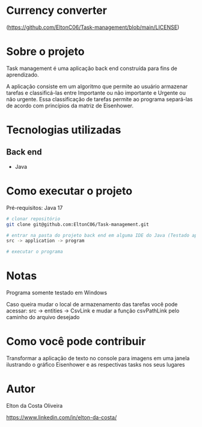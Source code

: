 # Currency converter
(https://github.com/EltonC06/Task-management/blob/main/LICENSE)

# Sobre o projeto  

Task management é uma aplicação back end construída para fins de aprendizado.

A aplicação consiste em um algoritmo que permite ao usuário armazenar tarefas e classificá-las entre Importante ou não importante e Urgente ou não urgente.
Essa classificação de tarefas permite ao programa separá-las de acordo com princípios da matriz de Eisenhower.

# Tecnologias utilizadas
## Back end
- Java

# Como executar o projeto

Pré-requisitos: Java 17

```bash
# clonar repositório
git clone git@github.com:EltonC06/Task-management.git

# entrar na pasta do projeto back end em alguma IDE do Java (Testado apenas no Eclipse pelo desenvolvedor)
src -> application -> program

# executar o programa
```

# Notas

Programa somente testado em Windows

Caso queira mudar o local de armazenamento das tarefas você pode acessar:
src -> entities -> CsvLink e mudar a função csvPathLink pelo caminho do arquivo desejado

# Como você pode contribuir

Transformar a aplicação de texto no console para imagens em uma janela ilustrando o gráfico Eisenhower e as respectivas tasks nos seus lugares

# Autor

Elton da Costa Oliveira

https://www.linkedin.com/in/elton-da-costa/
